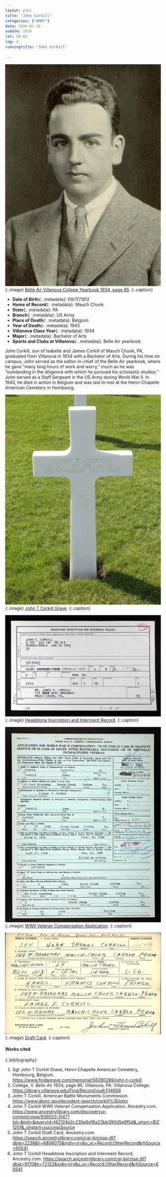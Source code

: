 ```yaml
---
layout: post
title: "John Corkill"
categories: ["ARMY"]
date: 1945-01-16
vudate: 1934
lat: 50.83
lng: 4
runningtitle: "John Corkill"

---
```


![Belle Air Villanova College Yearbook 1934, page 85](images/JohnCorkill_1.jpg)
   {:.image}
[Belle Air Villanova College Yearbook 1934, page 85](https://library.villanova.edu/Find/Record/vudl:514658).
   {:.caption}


* **Date of Birth**{: .metadata}: 09/17/1912
* **Home of Record**{: .metadata}: Mauch Chunk
* **State**{: .metadata}: PA
* **Branch**{: .metadata}: US Army
* **Place of Death**{: .metadata}: Belgium
* **Year of Death**{: .metadata}: 1945
* **Villanova Class Year**{: .metadata}: 1934
* **Major**{: .metadata}: Bachelor of Arts
* **Sports and Clubs at Villanova**{: .metadata}: Belle Air yearbook



John Corkill, son of Isabelle and James Corkill of Mauch Chunk, PA, graduated from Villanova in 1934 with a Bachelor of Arts. During his time on campus, John served as the editor-in-chief of the Belle Air yearbook, where he gave “many long hours of work and worry,” much as he was “outstanding in the diligence with which he pursued his scholastic studies.” John served as a Staff Sergeant in the US Army during World War II. In 1945, he died in action in Belgium and was laid to rest at the Henri-Chapelle American Cemetery in Hombourg.



![John T Corkill Grave](images/JohnCorkill_2.jpg)
   {:.image}
[John T Corkill Grave](https://www.findagrave.com/memorial/56280289/john-t-corkill).
   {:.caption}

![Headstone Inscription and Interment Record](images/JohnCorkill_3.jpg)
   {:.image}
[Headstone Inscription and Interment Record](https://search.ancestrylibrary.com/cgi-bin/sse.dll?dbid=9170&h=72122&indiv=try&o_vc=Record:OtherRecord&rhSource=60541).
   {:.caption}

![WWII Veteran Compensation Application](images/JohnCorkill_4.jpg)
   {:.image}
[WWII Veteran Compensation Application](https://www.ancestrylibrary.com/discoveryui-content/view/939023:3147?tid=&pid=&queryId=f42124e2c235e6e16a23bb390d5e6f5d&_phsrc=BjZ1201&_phstart=successSource).
   {:.caption}

![Draft Card](images/JohnCorkill_5.jpg)
   {:.image}
[Draft Card](https://search.ancestrylibrary.com/cgi-bin/sse.dll?dbid=2238&h=6806075&indiv=try&o_vc=Record:OtherRecord&rhSource=60541).
   {:.caption}



#### Works cited

{:.bibliography}
1. Sgt John T Corkill Grave, Henri-Chapelle American Cemetery, Hombourg, Belgium. <https://www.findagrave.com/memorial/56280289/john-t-corkill>
2. College, V. _Belle Air_ 1934, page 85. Villanova, PA: Villanova College. <https://library.villanova.edu/Find/Record/vudl:514658>
3.  John T Corkill, American Battle Monuments Commission. <https://www.abmc.gov/decedent-search/corkill%3Djohn>
4. John T Corkill WWII Veteran Compensation Application. Ancestry.com. <https://www.ancestrylibrary.com/discoveryui-content/view/939023:3147?tid=&pid=&queryId=f42124e2c235e6e16a23bb390d5e6f5d&_phsrc=BjZ1201&_phstart=successSource>
5. John T Corkill Draft Card, Ancestry.com. <https://search.ancestrylibrary.com/cgi-bin/sse.dll?dbid=2238&h=6806075&indiv=try&o_vc=Record:OtherRecord&rhSource=60541>
6. John T Corkill Headstone Inscription and Interment Record, Ancestry.com. <https://search.ancestrylibrary.com/cgi-bin/sse.dll?dbid=9170&h=72122&indiv=try&o_vc=Record:OtherRecord&rhSource=60541>
